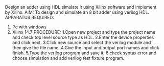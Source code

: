 Design an adder using HDL simulate it using Xilinx software and implement by Xilinx.
AIM:
  To design and simulate an 8 bit adder using verilog HDL.
APPARATUS REQUIRED:
  1. Pc with windows
  2. Xilinx 14.7
PROCEDURE:
   1.Open new project and type the project name and check top level source type as HDL.
   2.Enter the device properties and click next.
   3.Click new source and select the verilog module and then give the file name.
   4.Give the input and output port names and click finish.
   5.Type the verilog program and save it.
   6.check syntax error and choose simulation and add verilog test fixture program.
     
   
